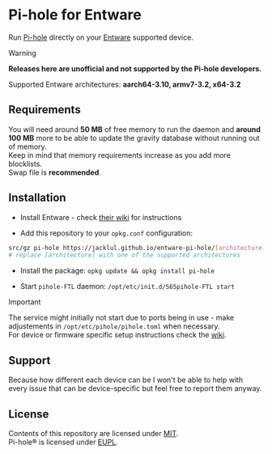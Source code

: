 # Pi-hole for Entware

Run [Pi-hole](https://pi-hole.net) directly on your [Entware](https://github.com/Entware/Entware) supported device.  

> [!WARNING]
> **Releases here are unofficial and not supported by the Pi-hole developers.**

Supported Entware architectures: **aarch64-3.10, armv7-3.2, x64-3.2**

## Requirements

You will need around **50 MB** of free memory to run the daemon and **around 100 MB** more to be able to update the gravity database without running out of memory.  
Keep in mind that memory requirements increase as you add more blocklists.  
Swap file is **recommended**.

## Installation

- Install Entware - check [their wiki](https://github.com/Entware/Entware/wiki) for instructions

- Add this repository to your `opkg.conf` configuration:

```bash
src/gz pi-hole https://jacklul.github.io/entware-pi-hole/[architecture]
# replace [architecture] with one of the supported architectures
```

- Install the package: `opkg update && opkg install pi-hole`

- Start `pihole-FTL` daemon: `/opt/etc/init.d/S65pihole-FTL start`

> [!IMPORTANT]
> The service might initially not start due to ports being in use - make adjustements in `/opt/etc/pihole/pihole.toml` when necessary.  
> For device or firmware specific setup instructions check the [wiki](https://github.com/jacklul/entware-pi-hole/wiki).

## Support

Because how different each device can be I won't be able to help with every issue that can be device-specific but feel free to report them anyway.

## License

Contents of this repository are licensed under [MIT](/LICENSE).  
Pi-hole® is licensed under [EUPL](https://github.com/pi-hole/pi-hole?tab=License-1-ov-file).
